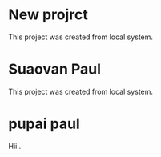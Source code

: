 # New projrct 

This project was created from local system.
# Suaovan Paul
This project was created from local system.
# pupai paul 
Hii . 
